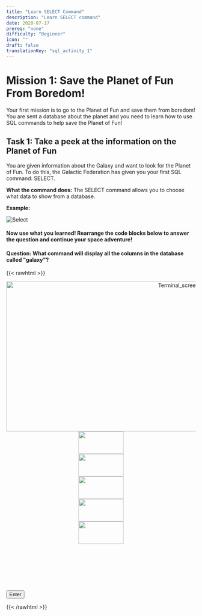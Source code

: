 ```yaml
---
title: "Learn SELECT Command"
description: "Learn SELECT command"
date: 2020-07-17
prereq: "none"
difficulty: "Beginner"
icon: ""
draft: false
translationKey: "sql_activity_1"
---
```

<!-- Links for javascript and CSS needed for drop down logic -->
<link rel="stylesheet" href="../_activity1.css" type="text/css">
</link>
<script type="text/javascript" src="../_activity1.js">
</script>

# Mission 1: Save the Planet of Fun From Boredom!
Your first mission is to go to the Planet of Fun and save them from boredom! 
You are sent a database about the planet and you need to learn how to use SQL 
commands to help save the Planet of Fun!

## Task 1: Take a peek at the information on the Planet of Fun
You are given information about the Galaxy and want to look for the Planet of Fun. To do this,
 the Galactic Federation has given you your first SQL command: SELECT. 

**What the command does:** The SELECT command allows you to choose what data to show from a database.

**Example:**

![Select](../assets/Select.PNG)

#### Now use what you learned! **Rearrange the code blocks below to answer the question and continue your space adventure!**


#### Question: What command will display all the columns in the database called "galaxy"?


{{< rawhtml >}}

<div class="terminal" id="terminal"> <center><img class="img" src="../assets/Terminal.png" alt="Terminal_screen" height="400" width="900">


<div id="div1" class ="codeBlocks" ondrop="drop(event)" ondragover="allowDrop(event)" width="120" height="60">
<img class="img" id="answer1" src="../assets/Select_Block.PNG" draggable="true" ondragstart="drag(event)" id="drag1" width="120" height="60">
</div>

<div id="div2" class="codeBlocks" ondrop="drop(event)" ondragover="allowDrop(event)">
<img id="answer2" src="../assets/Asterix_Block.PNG" draggable="true" ondragstart="drag(event)" id="drag2" width="120" height="60">
</div>

<div id="div3" class="codeBlocks" ondrop="drop(event)" ondragover="allowDrop(event)">
<img id="answer4" src="../assets/galaxy_block.png" draggable="true" ondragstart="drag(event)" id="drag3" width="120" height="60" markdown="1">
</div>

<div id="div4" ondrop="drop(event)" ondragover="allowDrop(event)">
<img id="answer3" src="../assets/From_Block.PNG" draggable="true" ondragstart="drag(event)" id="drag4" width="120" height="60" markdown="1">
</div>

<div id="div5" ondrop="drop(event)" ondragover="allowDrop(event)">
<img id="answer5" src="../assets/Semicolon_Block.PNG" draggable="true" ondragstart="drag(event)" id="drag5" width="120" height="60" markdown="1">
</div>

<!-- Rectangles to Receive blocks -->
<div id="div6" class="dropClass" ondrop="drop(event)" ondragover="allowDrop(event)";> </div>
<div id="div7" class="dropClass" ondrop="drop(event)" ondragover="allowDrop(event)";> </div>
<div id="div8" class="dropClass" ondrop="drop(event)" ondragover="allowDrop(event)";> </div>


<div id="div9" class="dropClass" ondrop="drop(event)" ondragover="allowDrop(event)" style="position: relative; top: -362px; border-top-color: white; border-top-style: solid; border-top-width: 1px; border-right-color: white; border-right-style: solid; border-right-width: 1px; border-bottom-color: white; border-bottom-style: solid; border-bottom-width: 1px; border-left-color: white; border-left-style: solid; border-left-width: 1px; width: 120px; height: 60px; right: -710px;"> </div>

<div id="div10" class="dropClass" ondrop="drop(event)" ondragover="allowDrop(event)" style="position: relative; top: -362px; border-top-color: white; border-top-style: solid; border-top-width: 1px; border-right-color: white; border-right-style: solid; border-right-width: 1px; border-bottom-color: white; border-bottom-style: solid; border-bottom-width: 1px; border-left-color: white; border-left-style: solid; border-left-width: 1px; width: 120px; height: 60px; right: -715px;""> </div>

</div>
<button class="button button1">Enter </button>

{{< /rawhtml >}}

<!-- TODO: Add SQL database image here -->
